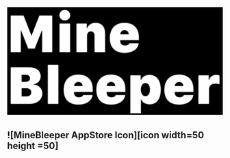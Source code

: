 ![MineBleeper Large Formate Image][header]
---
![MineBleeper AppStore Icon][icon width=50 height =50]
---


[header]: /images/MineBleeper_Large_Format.png "MineBleeper is bleepin' all over ya bruh..."
[icon]: /MineBleeper/Assets.xcassets/AppIcon.appiconset/Icon.png "MineBleeper is coming to the AppStore brochacho..."
